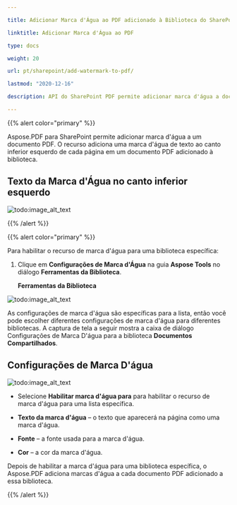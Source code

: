 ```yaml
---

title: Adicionar Marca d'Água ao PDF adicionado à Biblioteca do SharePoint

linktitle: Adicionar Marca d'Água ao PDF

type: docs

weight: 20

url: pt/sharepoint/add-watermark-to-pdf/

lastmod: "2020-12-16"

description: API do SharePoint PDF permite adicionar marca d'água a documentos PDF adicionados à biblioteca.

---
```




{{% alert color="primary" %}}



Aspose.PDF para SharePoint permite adicionar marca d'água a um documento PDF. O recurso adiciona uma marca d'água de texto ao canto inferior esquerdo de cada página em um documento PDF adicionado à biblioteca.



## **Texto da Marca d'Água no canto inferior esquerdo**



![todo:image_alt_text](add-watermark-to-pdf_1.jpg)



{{% /alert %}}



{{% alert color="primary" %}}



Para habilitar o recurso de marca d'água para uma biblioteca específica:



1. Clique em **Configurações de Marca d'Água** na guia **Aspose Tools** no diálogo **Ferramentas da Biblioteca**.



   **Ferramentas da Biblioteca**



![todo:image_alt_text](add-watermark-to-pdf_2.jpg)



As configurações de marca d'água são específicas para a lista, então você pode escolher diferentes configurações de marca d'água para diferentes bibliotecas. A captura de tela a seguir mostra a caixa de diálogo Configurações de Marca D'água para a biblioteca **Documentos Compartilhados**.



## **Configurações de Marca D'água**



![todo:image_alt_text](add-watermark-to-pdf_3.jpg)



- Selecione **Habilitar marca d'água para** para habilitar o recurso de marca d'água para uma lista específica.

- **Texto da marca d'água** – o texto que aparecerá na página como uma marca d'água.

- **Fonte** – a fonte usada para a marca d'água.

- **Cor** – a cor da marca d'água.



Depois de habilitar a marca d'água para uma biblioteca específica, o Aspose.PDF adiciona marcas d'água a cada documento PDF adicionado a essa biblioteca.



{{% /alert %}}